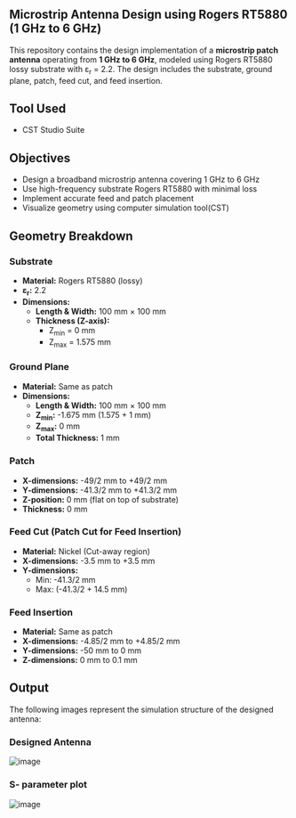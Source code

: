 
## Microstrip Antenna Design using Rogers RT5880 (1 GHz to 6 GHz)

This repository contains the design implementation of a **microstrip patch antenna** operating from **1 GHz to 6 GHz**, modeled using Rogers RT5880 lossy substrate with ε<sub>r</sub> = 2.2. The design includes the substrate, ground plane, patch, feed cut, and feed insertion.

##  Tool Used

- CST Studio Suite

## Objectives

- Design a broadband microstrip antenna covering 1 GHz to 6 GHz
- Use high-frequency substrate Rogers RT5880 with minimal loss
- Implement accurate feed and patch placement
- Visualize geometry using computer simulation tool(CST)

## Geometry Breakdown

### Substrate

- **Material:** Rogers RT5880 (lossy)  
- **ε<sub>r</sub>:** 2.2  
- **Dimensions:**  
  - **Length & Width:** 100 mm × 100 mm  
  - **Thickness (Z-axis):**
    - Z<sub>min</sub> = 0 mm  
    - Z<sub>max</sub> = 1.575 mm  

### Ground Plane

- **Material:** Same as patch  
- **Dimensions:**  
  - **Length & Width:** 100 mm × 100 mm  
  - **Z<sub>min</sub>:** -1.675 mm (1.575 + 1 mm)  
  - **Z<sub>max</sub>:** 0 mm  
  - **Total Thickness:** 1 mm  

###  Patch

- **X-dimensions:** -49/2 mm to +49/2 mm  
- **Y-dimensions:** -41.3/2 mm to +41.3/2 mm  
- **Z-position:** 0 mm (flat on top of substrate)  
- **Thickness:** 0 mm  

###  Feed Cut (Patch Cut for Feed Insertion)

- **Material:** Nickel (Cut-away region)  
- **X-dimensions:** -3.5 mm to +3.5 mm  
- **Y-dimensions:**
  - Min: -41.3/2 mm  
  - Max: (-41.3/2 + 14.5 mm)

### Feed Insertion

- **Material:** Same as patch  
- **X-dimensions:** -4.85/2 mm to +4.85/2 mm  
- **Y-dimensions:** -50 mm to 0 mm  
- **Z-dimensions:** 0 mm to 0.1 mm  


##  Output

The following images represent the simulation structure of the designed antenna:
 
### Designed Antenna
 ![image](https://github.com/user-attachments/assets/ed4b3828-f2b2-4819-a3e1-c3d29196c149)

### S- parameter plot 
![image](https://github.com/user-attachments/assets/30db6da4-499c-404a-9c59-5173cf3dcc21)




